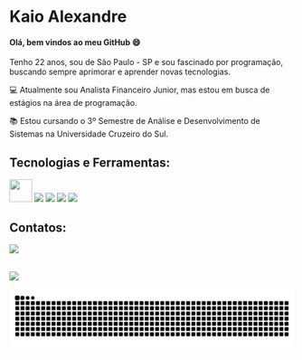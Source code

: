 # Kaio Alexandre

#### Olá, bem vindos ao meu GitHub 😄

Tenho 22 anos, sou de São Paulo - SP e sou fascinado por programação, buscando sempre aprimorar e aprender novas tecnologias.

💻 Atualmente sou Analista Financeiro Junior, mas estou em busca de estágios na área de programação.

📚 Estou cursando o 3º Semestre de Análise e Desenvolvimento de Sistemas na Universidade Cruzeiro do Sul.

## Tecnologias e Ferramentas:

<img loading="lazy" src="https://cdn.jsdelivr.net/gh/devicons/devicon@latest/icons/git/git-plain.svg" width="40" height="40"/>  <img loading="lazy" src="https://cdn.jsdelivr.net/gh/devicons/devicon@latest/icons/github/github-original.svg" width="40" heidht="40"/> <img src="https://cdn.jsdelivr.net/gh/devicons/devicon@latest/icons/java/java-original.svg" width="40" heidht="40" />  <img src="https://cdn.jsdelivr.net/gh/devicons/devicon@latest/icons/csharp/csharp-original.svg" width="40" heidht="40" /> <img src="https://cdn.jsdelivr.net/gh/devicons/devicon@latest/icons/mysql/mysql-original.svg" width="40" heidht="40" />

## Contatos:
<a href="https://painelfornecedor.com.br/?ctr=home&mt=login" target="_blank"><img src="https://cdn.jsdelivr.net/gh/devicons/devicon@latest/icons/linkedin/linkedin-original.svg" width="40" heidth="40" />

##
<div>
<a href="https://github.com/alexandreotta">
<img loading="lazy" height="130em" src="https://github-readme-stats.vercel.app/api/top-langs/?username=alexandreotta&layout=compact&langs_count=7&theme=dracula"/>

![Snake animation](https://github.com/alexandreotta/alexandreotta/blob/output/github-contribution-grid-snake.svg)


          
          
          



